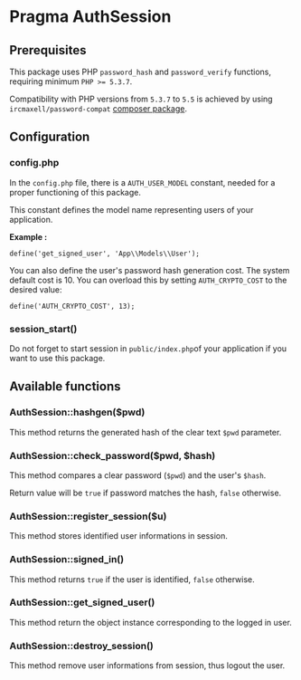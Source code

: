 # Pragma AuthSession

## Prerequisites

This package uses PHP `password_hash` and `password_verify` functions, requiring minimum `PHP >= 5.3.7`.

Compatibility with PHP versions from `5.3.7` to `5.5` is achieved by using `ircmaxell/password-compat` [composer package](https://packagist.org/packages/ircmaxell/password-compat).

## Configuration

### config.php

In the `config.php` file, there is a `AUTH_USER_MODEL` constant, needed for a proper functioning of this package.

This constant defines the model name representing users of your application.

__Example :__

```
define('get_signed_user', 'App\\Models\\User');
```

You can also define the user's password hash generation cost. 
The system default cost is 10. You can overload this by setting `AUTH_CRYPTO_COST` to the desired value:

```
define('AUTH_CRYPTO_COST', 13);
```

### session_start()

Do not forget to start session in `public/index.php`of your application if you want to use this package.

## Available functions

### AuthSession::hashgen($pwd)

This method returns the generated hash of the clear text `$pwd` parameter.

### AuthSession::check_password($pwd, $hash)

This method compares a clear password (`$pwd`) and the user's `$hash`.

Return value will be `true` if password matches the hash, `false` otherwise.

### AuthSession::register_session($u)

This method stores identified user informations in session.

### AuthSession::signed_in()

This method returns `true` if the user is identified, `false` otherwise.

### AuthSession::get_signed_user()

This method return the object instance corresponding to the logged in user.

### AuthSession::destroy_session()

This method remove user informations from session, thus logout the user.
